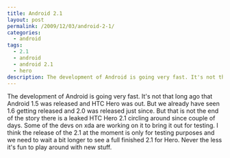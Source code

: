 ```yaml
---
title: Android 2.1
layout: post
permalink: /2009/12/03/android-2-1/
categories:
  - android
tags:
  - 2.1
  - android
  - android 2.1
  - hero
description: The development of Android is going very fast. It's not that long ago that Android 1.5 was released and HTC Hero was out. But we already have seen 1.6 getting released and 2.0 was released just since.
---
```

The development of Android is going very fast. It's not that long ago that Android 1.5 was released and HTC Hero was out. But we already have seen 1.6 getting released and 2.0 was released just since. But that is not the end of the story there is a leaked HTC Hero 2.1 circling around since couple of days. Some of the devs on xda are working on it to bring it out for testing. I think the release of the 2.1 at the moment is only for testing purposes and we need to wait a bit longer to see a full finished 2.1 for Hero. Never the less it's fun to play around with new stuff.